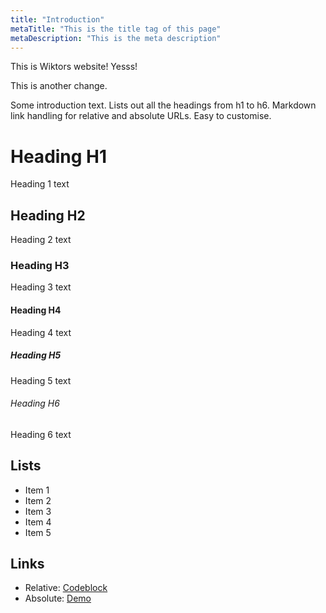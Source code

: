 ```yaml
---
title: "Introduction"
metaTitle: "This is the title tag of this page"
metaDescription: "This is the meta description"
---
```


This is Wiktors website! Yesss!

This is another change.

Some introduction text. Lists out all the headings from h1 to h6. Markdown link handling for relative and absolute URLs. Easy to customise.

# Heading H1
Heading 1 text

## Heading H2
Heading 2 text

### Heading H3
Heading 3 text

#### Heading H4
Heading 4 text

##### Heading H5
Heading 5 text

###### Heading H6
Heading 6 text

## Lists
- Item 1
- Item 2
- Item 3
- Item 4
- Item 5

## Links

* Relative: [Codeblock](/codeblock)
* Absolute: [Demo](https://learn.hasura.io/graphql/react)
